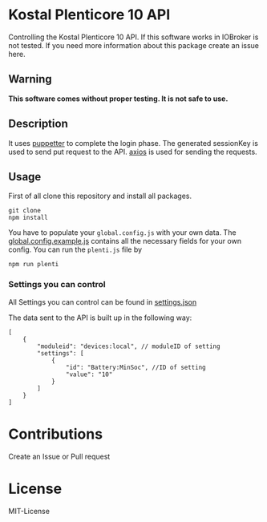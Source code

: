 # Kostal Plenticore 10 API

Controlling the Kostal Plenticore 10 API. 
If this software works in IOBroker is not tested. If you need more information about this package create an issue here.

## Warning

**This software comes without proper testing. It is not safe to use.**

## Description

It uses [puppetter](https://github.com/puppeteer/puppeteer) to complete the login phase. The generated sessionKey is used to send put request to the API. [axios](https://github.com/axios/axios) is used for sending the requests. 

## Usage

First of all clone this repository and install all packages. 

    git clone 
    npm install

You have to populate your `global.config.js` with your own data. The [global.config.example.js](global.config.example.js) contains all the necessary fields for your own config.
You can run the `plenti.js` file by

    npm run plenti


### Settings you can control

All Settings you can control can be found in [settings.json](settings.json)

The data sent to the API is built up in the following way:

    [
        {
            "moduleid": "devices:local", // moduleID of setting 
            "settings": [
                {
                    "id": "Battery:MinSoc", //ID of setting
                    "value": "10"  
                }
            ]
        }
    ]

# Contributions

Create an Issue or Pull request

# License

MIT-License